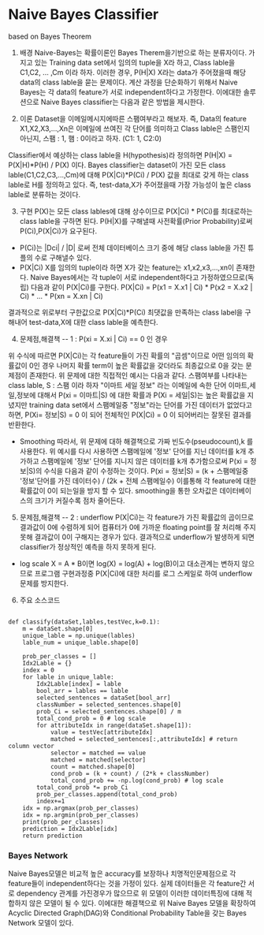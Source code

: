 # Naive Bayes Classifier
based on Bayes Theorem

1. 배경
Naive-Bayes는 확률이론인 Bayes Therem을기반으로 하는 분류자이다.
가지고 있는 Training data set에서 임의의 tuple을 X라 하고,
Class lable을 C1,C2, ... ,Cm 이라 하자.
이러한 경우, P(H|X) X라는 data가 주어졌을때 해당 data의 class lable을 묻는 문제이다. 
계산 과정을 단순화하기 위해서 Naive Bayes는 각 data의 feature가 서로 independent하다고 가정한다.
이에대한 솔루션으로 Naive Bayes classifier는 다음과 같은 방법을 제시한다.

2. 이론
Dataset을 이메일메시지에따른 스팸여부라고 해보자.
즉, Data의 feature X1,X2,X3,...,Xn은 이메일에 쓰여진 각 단어를 의미하고
Class lable은 스팸인지 아닌지, 스팸 : 1, 햄 : 0이라고 하자. (C1: 1, C2:0)

Classifier에서 예상하는 class lable을 H(hypothesis)라 정의하면
P(H|X) = P(X|H)*P(H) / P(X) 이다.
Bayes classifier는 dataset이 가진 모든 class lable(C1,C2,C3,...,Cm)에 대해
P(X|Ci)*P(Ci) / P(X) 값을 최대로 갖게 하는 class lable로 H를 정의하고 있다.
즉, test-data,X가 주어졌을때 가장 가능성이 높은 class lable로 분류하는 것이다.

3. 구현
P(X)는 모든 class lables에 대해 상수이므로 P(X|Ci) * P(Ci)를 최대로하는 class lable을 구하면 된다.
P(H|X)를 구해낼때 사전확률(Prior Probability)로써 P(Ci),P(X|Ci)가 요구된다.
- P(Ci)는 |Dci| / |D| 로써 전체 데이터베이스 크기 중에 해당 class lable을 가진 튜플의 수로 구해낼수 있다.
- P(X|Ci)
X를 임의의 tuple이라 하면 X가 갖는 feature는 x1,x2,x3,...,xn이 존재한다.
Naive Bayes에서는 각 tuple이 서로 independent하다고 가정하였으므로(독립) 다음과 같이 P(X|Ci)를 구한다.
P(X|Ci) = P(x1 = X.x1 | Ci) * P(x2 = X.x2 | Ci) * ... * P(xn = X.xn | Ci)

결과적으로 위로부터 구한값으로 P(X|Ci)*P(Ci) 최댓값을 만족하는 class label을 구해내어
test-data,X에 대한 class lable을 예측한다.

4. 문제점,해결책 -- 1 : P(xi = X.xi | Ci) == 0 인 경우

위 수식에 따르면 P(X|Ci)는 각 feature들이 가진 확률의 "곱셈"이므로 어떤 임의의 확률값이 0인 경우 나머지 확률 term이 높은 확률값을 갖더라도 최종값으로 0을 갖는 문제점이 존재한다.
위 문제에 대한 직접적인 예시는 다음과 같다. 스팸여부를 나타내는 class lable, S : 스팸 이라 하자
"이마트 세일 정보" 라는 이메일에 속한 단어 이마트,세일,정보에 대해서 P(xi = 이마트|S) 에 대한 확률과 P(Xi = 세일|S)는 높은 확률값을 지녔지만 training data set에서 스팸메일중 "정보"라는 단어를 가진 데이터가 없었다고 하면,
P(Xi= 정보|S) = 0 이 되어 전체적인 P(X|Ci) = 0 이 되어버리는 잘못된 결과를 반환한다.

- Smoothing
따라서, 위 문제에 대하 해결책으로 가짜 빈도수(pseudocount),k 를 사용한다.
위 예시를 다시 사용하면 스팸메일에 '정보' 단어를 지닌 데이터를 k개 추가하고 스팸메일에 '정보' 단어를 지니지 않은 데이터를 k개 추가함으로써 P(xi = 정보|S)의 수식을 다음과 같이 수정하는 것이다.
P(xi = 정보|S) = (k + 스팸메일중 '정보'단어를 가진 데이터수)  / (2k + 전체 스팸메일수)
이를통해 각 feature에 대한 확률값이 0이 되는일을 방지 할 수 있다.
smoothing을 통한 오차값은 데이터베이스의 크기가 커질수록 점차 줄어든다.

5. 문제점,해결책 -- 2 : underflow
P(X|Ci)는 각 feature가 가진 확률값의 곱이므로 결과값이 0에 수렴하게 되어 컴퓨터가 0에 가까운 floating point를 잘 처리해 주지 못해 결과값이 0이 구해지는 경우가 있다. 결과적으로 underflow가 발생하게 되면 classifier가 정상적인 예측을 하지 못하게 된다.

- log scale
X = A * B이면
log(X) = log(A) + log(B)이고 대소관계는 변하지 않으므로 프로그램 구현과정중 P(X|Ci)에 대한 처리를 로그 스케일로 하여 underflow 문제를 방지한다.

6. 주요 소스코드
<pre><code>
def classify(dataSet,lables,testVec,k=0.1):
    m = dataSet.shape[0]
    unique_lable = np.unique(lables)
    lable_num = unique_lable.shape[0]
    
    prob_per_classes = []
    Idx2Lable = {}
    index = 0
    for lable in unique_lable:
        Idx2Lable[index] = lable
        bool_arr = lables == lable
        selected_sentences = dataSet[bool_arr]
        classNumber = selected_sentences.shape[0]
        prob_Ci = selected_sentences.shape[0] / m
        total_cond_prob = 0 # log scale
        for attributeIdx in range(dataSet.shape[1]):
            value = testVec[attributeIdx]
            matched = selected_sentences[:,attributeIdx] # return column vector
            selector = matched == value
            matched = matched[selector]
            count = matched.shape[0]
            cond_prob = (k + count) / (2*k + classNumber)
            total_cond_prob += -np.log(cond_prob) # log scale
        total_cond_prob *= prob_Ci
        prob_per_classes.append(total_cond_prob)
        index+=1
    idx = np.argmax(prob_per_classes)
    idx = np.argmin(prob_per_classes)
    print(prob_per_classes)
    prediction = Idx2Lable[idx]
    return prediction
</code></pre>

### Bayes Network
Naive Bayes모델은 비교적 높은 accuracy를 보장하나 치명적인문제점으로 각 feature들이 independent하다는 것을 가정이 있다. 실제 데이터들은 각 feature간 서로 dependency 관계를 가진경우가 많으므로 위 모델이 이러한 데이터특징에 대해 적합하지 않은 모델이 될 수 있다. 이에대한 해결책으로 위 Naive Bayes 모델을 확장하여 Acyclic Directed Graph(DAG)와 Conditional Probability Table을 갖는 Bayes Network 모델이 있다.


